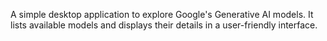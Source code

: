 A simple desktop application to explore Google's Generative AI models.  It lists available models and displays their details in a user-friendly interface.
